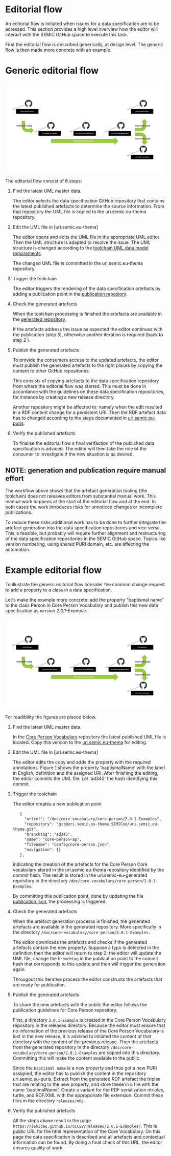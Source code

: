 # Editorial flow

An editorial flow is initiated when issues for a data specification are to be adressed.
This section provides a high level overview how the editor will interact with the SEMIC GitHub space to execute this task.

First the editorial flow is described generically, at design level. 
The generic flow is then made more concrete with an example.

# Generic editorial flow


![Generic editorial flow](./images/editorial-flow-generic.jpg)


The editorial flow consist of 6 steps:

1. Find the latest UML master data.

   The editor selects the data specification GitHub repository that contains the latest published artefacts to determine the source information.
   From that repository the UML file is copied to the uri.semic.eu-thema repository.


2. Edit the UML file in [uri.semic.eu-thema]

   The editor opens and edits the UML file in the appropriate UML editor. 
   Then the UML structure is adapted to resolve the issue. 
   The UML structure is changed according to the [toolchain UML data model requirements](./datamodel.md). 

   The changed UML file is committed in the uri.semic.eu-thema repository.

3. Trigger the toolchain

   The editor triggers the rendering of the data specification artefacts by adding a publication point in the [publication reposiory](https://github.com/SEMICeu/uri.semic.eu-publication).

4. Check the generated artefacts

   When the toolchain processing is finished the artefacts are available in the [generated repository](https://github.com/SEMICeu/uri.semic.eu-generated).

   If the artefacts address the issue as expected the editor continues with the publication (step 5), otherwise another iteration is required (back to step 2 ).

5. Publish the generated artefacts 


   To provide the consumers access to the updated artefacts, the editor must publish the generated artefacts to the right places by copying the content to other GitHub repositories.
   
   This consists of copying artefacts to the data specification repository from where the editorial flow was started. 
   This must be done in accordance with the guidelines on these data specification repositories, for instance by creating a new release directory.

   Another repository might be affected to: namely when the edit resulted in a RDF content change for a persistent URI.
   Then the RDF artefact data has to changed according to the steps documented in [uri.semic.eu-puris](https://github.com/SEMICeu/uri.semic.eu-puris).

6. Verify the published artefacts 

   To finalise the editorial flow a final verifaction of the published data specification is adviced.
   The editor will then take the role of the consumer to investigate if the new situation is as desired.


## NOTE: generation and publication require manual effort

The workflow above shows that the artefact generation tooling (the toolchain) does not releaves editors from substantial manual work.
This manual work happens at the start of the editorial flow and at the end.
In both cases the work introduces risks for unnoticed changes or incomplete publications.

To reduce these risks additional work has to be done to further integrate the artefact generation into the data specification repositories and vice versa.
This is feasible, but probably will require further alignment and restructuring of the data specification repositories in the SEMIC GitHub space.
Topics like version numbering, using shared PURI domain, etc. are affecting the automation.



# Example editorial flow

To illustrate the generic editorial flow consider the common change request to add a property to a class in a data specification.


Let's make the example more concrete: add the property "baptismal name" to the class Person in Core Person Vocabulary and publish this new data specification as _version 2.0.1-Example_.

![Example editorial flow](./images/semic-editor-flow.jpg)

For readibility the figures are placed below.


1. Find the latest UML master data.

    In the [Core Person Vocabulary](https://github.com/SEMICeu/Core-Person-Vocabulary/tree/master/releases/2.00/uml) repository the latest published UML file is located.
    Copy this version to the [uri.semic.eu-thema]() for editing.
    

2. Edit the UML file in [uri.semic.eu-thema]

   The editor edits the copy and adds the property with the required annotations. 
   Figure [1](#figure1) shows the property 'baptismalName' with the label in English, definition and the assigned URI. 
   After finishing the editing, the editor commits the UML file. 
   Let 'ad345' the hash identifying this commit.
   
3. Trigger the toolchain

   The editor creates a new publication point
   ```
      {
        "urlref": "/doc/core-vocabulary/core-person/2.0.1-Examples",
        "repository": "git@uri.semic.eu-thema:SEMICeu/uri.semic.eu-thema.git",
        "branchtag": "ad345",
        "name": "core-person-ap",
        "filename": "config/core-person.json",
        "navigation": {}
      },
   ```
   indicating the creation of the artefacts for the Core Person Core vocabulary stored in the uri.semic.eu-thema repository identified by the commit hash.
   The result is stored in the uri.semic-eu-generated repository in the directory `/doc/core-vocabulary/core-person/2.0.1-Examples`.

   By committing this publication point, done by updating the file [publication.json](https://github.com/SEMICeu/uri.semic.eu-publication/blob/master/config/dev/publication.json), the processing is triggered.
   
4. Check the generated artefacts

   When the artefact generation processs is finished, the generated artefacts are available in the generated repository.
   More specifically in the directory `/doc/core-vocabulary/core-person/2.0.1-Examples`.

   The editor downloads the artefacts and checks if the generated artefacts contain the new property. 
   Suppose a typo is detected in the definition then the editor will return to step 2: the editor will update the UML file, change the `branchtag` in the publication point to the commit hash that corresponds to this update and then will trigger the generation again.

   Througout this iterative process the editor constructs the artefacts that are ready for publication.


5. Publish the generated artefacts 

   To share the new artefacts with the public the editor follows the publication guidelines for Core Person repository.

   First, a directory `2.0.1-Example` is created in the Core Person Vocabulary repository in the releases directory.
   Because the editor must ensure that no information of the previous release of the Core Person Vocabulary is lost in the new release, it is advised to initiated the content of that directory with the content of the previous release.
   Then the artefacts from the generated repository in the directory `/doc/core-vocabulary/core-person/2.0.1-Examples` are copied into this directory.
   Committing this will make the content available to the public.
   
   Since the `baptismal name` is a new property and thus got a new PURI assigned, the editor has to publish the content in the repository uri.semic.eu-puris.
   Extract from the generated RDF artefact the triples that are relating to the new property, and store these in a file with the name 'baptimalName'. 
   Create a variant for the RDF serialization ntriples, turtle, and RDF/XML with the approporiate file extension.
   Commit these files in the directory `releases/m8g`.

   

6. Verify the published artefacts 
    
   All the steps above result in the page  `https://semiceu.github.io/CCCEV/releases/2.0.1-Examples/`. 
   This is public URL for the html representation of the Core Vocabulary. 
   On this page the data specification is described and all artefacts and contextual information can be found.
   By doing a final check of this URL, the editor ensures quality of work.
   
    
    
